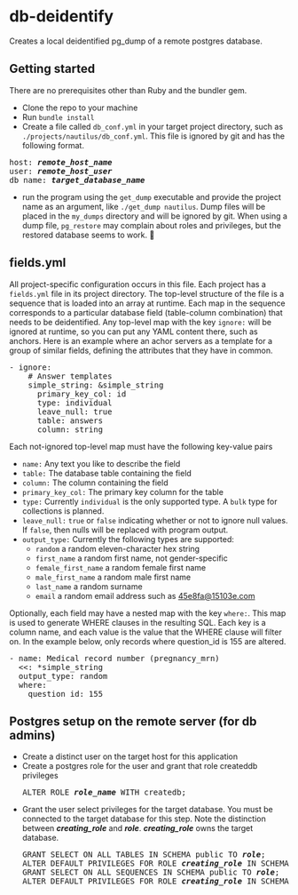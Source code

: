 # db-deidentify
Creates a local deidentified pg\_dump of a remote postgres database.

## Getting started
There are no prerequisites other than Ruby and the bundler gem.
* Clone the repo to your machine
* Run `bundle install`
* Create a file called `db_conf.yml` in your target project directory, such as
`./projects/nautilus/db_conf.yml`. This file is ignored by git and has the following format. 
<pre>
host: <b><i>remote_host_name</i></b>
user: <b><i>remote_host_user</i></b>
db_name: <b><i>target_database_name</i></b>
</pre>
* run the program using the `get_dump` executable and provide the project name as an argument, like
`./get_dump nautilus`. Dump files will be placed in the `my_dumps` directory and will be ignored
by git. When using a dump file, `pg_restore` may complain about roles and privileges, but the
restored database seems to work. :pray:

## fields.yml
All project-specific configuration occurs in this file. Each project has a `fields.yml` file in
its project directory. The top-level structure of the file is a sequence that is loaded into 
an array at runtime. Each map in the sequence corresponds to a particular database field
(table-column combination) that needs to be deidentified. Any top-level map with the key `ignore:`
will be ignored at runtime, so you can put any YAML content there, such as anchors. Here is an
example where an achor servers as a template for a group of similar fields, defining the
attributes that they have in common.
<pre>
- ignore:
    # Answer templates
    simple_string: &simple_string
      primary_key_col: id
      type: individual
      leave_null: true
      table: answers
      column: string
</pre>

Each not-ignored top-level map must have the following key-value pairs
* `name:` Any text you like to describe the field
* `table:` The database table containing the field
* `column:` The column containing the field
* `primary_key_col:` The primary key column for the table
* `type:` Currently `individual` is the only supported type. A `bulk` type for collections is
planned.
* `leave_null:` `true` or `false` indicating whether or not to ignore null values. If `false`, then
nulls will be replaced with program output.
* `output_type:` Currently the following types are supported:
  * `random` a random eleven-character hex string
  * `first_name` a random first name, not gender-specific
  * `female_first_name` a random female first name
  * `male_first_name` a random male first name
  * `last_name` a random surname
  * `email` a random email address such as 45e8fa@15103e.com

Optionally, each field may have a nested map with the key `where:`. This map is used to
generate WHERE clauses in the resulting SQL. Each key is a column name, and each value is
the value that the WHERE clause will filter on. In the example below, only records where
question\_id is 155 are altered.
<pre>
- name: Medical record number (pregnancy_mrn)
  <<: *simple_string
  output_type: random
  where:
    question_id: 155
</pre>

## Postgres setup on the remote server (for db admins)
* Create a distinct user on the target host for this application
* Create a postgres role for the user and grant that role createddb privileges
  <pre>
  ALTER ROLE <b><i>role_name</i></b> WITH createdb;
  </pre>
* Grant the user select privileges for the target database. You must be connected to the
target database for this step. Note the distinction between ***creating\_role*** and ***role***.
***creating\_role*** owns the target database.
  <pre>
  GRANT SELECT ON ALL TABLES IN SCHEMA public TO <b><i>role</i></b>;
  ALTER DEFAULT PRIVILEGES FOR ROLE <b><i>creating_role</i></b> IN SCHEMA public GRANT SELECT ON TABLES TO <b><i>role</i></b>;
  GRANT SELECT ON ALL SEQUENCES IN SCHEMA public TO <b><i>role</i></b>;
  ALTER DEFAULT PRIVILEGES FOR ROLE <b><i>creating_role</i></b> IN SCHEMA public GRANT SELECT ON SEQUENCES TO <b><i>role</i></b>;
  </pre>
